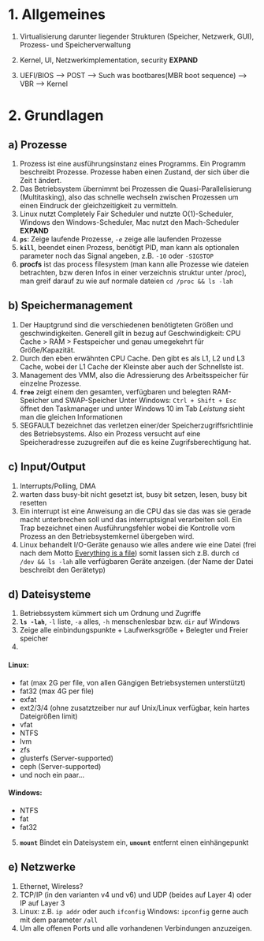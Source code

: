 # 1. Allgemeines

1. Virtualisierung darunter liegender Strukturen (Speicher, Netzwerk, GUI), Prozess- und Speicherverwaltung

2. Kernel, UI, Netzwerkimplementation, security **EXPAND**

3. UEFI/BIOS --> POST --> Such was bootbares(MBR boot sequence) --> VBR --> Kernel

# 2. Grundlagen

## a) Prozesse

1. Prozess ist eine ausführungsinstanz eines Programms.
    Ein Programm beschreibt Prozesse.
    Prozesse haben einen Zustand, der sich über die Zeit t ändert.
2. Das Betriebsystem übernimmt bei Prozessen die Quasi-Parallelisierung (Multitasking), also das schnelle wechseln zwischen Prozessen um einen Eindruck der gleichzeitigkeit zu vermitteln.
3. Linux nutzt Completely Fair Scheduler und nutzte O(1)-Scheduler, Windows den Windows-Scheduler, Mac nutzt den Mach-Scheduler **EXPAND**
4. **`ps`**: Zeige laufende Prozesse, *`-e`* zeige alle laufenden Prozesse
5. **`kill`**, beendet einen Prozess, benötigt PID, man kann als optionalen parameter noch das Signal angeben, z.B. `-10` oder `-SIGSTOP` 
6. **procfs** ist das process filesystem (man kann alle Prozesse wie dateien betrachten, bzw deren Infos in einer verzeichnis struktur unter /proc), man greif darauf zu wie auf normale dateien
`cd /proc && ls -lah`

## b) Speichermanagement
1. Der Hauptgrund sind die verschiedenen benötigteten Größen und geschwindigkeiten. Generell gilt in bezug auf Geschwindigkeit: CPU Cache > RAM > Festspeicher und genau umegekehrt für Größe/Kapazität.
2. Durch den eben erwähnten CPU Cache. Den gibt es als L1, L2 und L3 Cache, wobei der L1 Cache der Kleinste aber auch der Schnellste ist.
3. Management des VMM, also die Adressierung des Arbeitsspeicher für einzelne Prozesse.
4. **`free`** zeigt einem den gesamten, verfügbaren und belegten RAM-Speicher und SWAP-Speicher
Unter Windows: `Ctrl + Shift + Esc` öffnet den Taskmanager und unter Windows 10 im Tab *Leistung* sieht man die gleichen Informationen
5. SEGFAULT bezeichnet das verletzen einer/der Speicherzugriffsrichtlinie des Betriebsystems. Also ein Prozess versucht auf eine Speicheradresse zuzugreifen auf die es keine Zugrifsberechtigung hat.

## c) Input/Output
1. Interrupts/Polling, DMA
2. warten dass busy-bit nicht gesetzt ist, busy bit setzen, lesen, busy bit resetten
3. Ein interrupt ist eine Anweisung an die CPU das sie das was sie gerade macht unterbrechen soll und das interruptsignal verarbeiten soll. Ein Trap bezeichnet einen Ausführungsfehler wobei die Kontrolle vom Prozess an den Betriebsystemkernel übergeben wird.
4. Linux behandelt I/O-Geräte genauso wie alles andere wie eine Datei (frei nach dem Motto [Everything is a file](https://de.wikipedia.org/wiki/Everything_is_a_file)) somit lassen sich z.B. durch `cd /dev && ls -lah` alle verfügbaren Geräte anzeigen. (der Name der Datei beschreibt den Gerätetyp)

## d) Dateisysteme

1. Betriebssystem kümmert sich um Ordnung und Zugriffe
2. **`ls -lah`**, `-l` liste, `-a` alles, `-h` menschenlesbar bzw. `dir` auf Windows
3. Zeige alle einbindungspunkte + Laufwerksgröße + Belegter und Freier speicher
4.  
#### Linux:
* fat (max 2G per file, von allen Gängigen Betriebsystemen unterstützt)
* fat32 (max 4G per file)
* exfat
* ext2/3/4 (ohne zusatztzeiber nur auf Unix/Linux verfügbar, kein hartes Dateigrößen limit)
* vfat
* NTFS
* lvm
* zfs
* glusterfs (Server-supported)
* ceph (Server-supported)
* und noch ein paar...
#### Windows:
* NTFS
* fat
* fat32
5. **`mount`** Bindet ein Dateisystem ein, **`umount`** entfernt einen einhängepunkt

## e) Netzwerke

1. Ethernet, Wireless?
2. TCP/IP (in den varianten v4 und v6) und UDP (beides auf Layer 4) oder IP auf Layer 3
4. Linux: z.B. `ip addr` oder auch `ifconfig`
Windows: `ipconfig` gerne auch mit dem parameter `/all` 
5. Um alle offenen Ports und alle vorhandenen Verbindungen anzuzeigen.